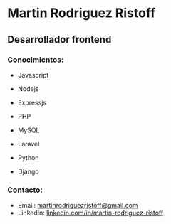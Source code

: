 # Martin Rodriguez Ristoff
## Desarrollador frontend

### Conocimientos:

- Javascript
- Nodejs
- Expressjs

- PHP
- MySQL
- Laravel

- Python
- Django

### Contacto:
- Email: [martinrodriguezristoff@gmail.com](mailto:martinrodriguezristoff@gmail.com)
- LinkedIn: [linkedin.com/in/martin-rodriguez-ristoff](linkedin.com/in/martin-rodriguez-ristoff)
<!---
martinRodriguez24/martinRodriguez24 is a ✨ special ✨ repository because its `README.md` (this file) appears on your GitHub profile.
You can click the Preview link to take a look at your changes.
--->
